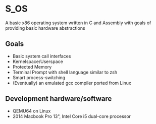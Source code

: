 # S_OS
 A basic x86 operating system written in C and Assembly with goals of providing basic hardware abstractions
 
 ## Goals
 - Basic system call interfaces
 - Kernelspace/Userspace
 - Protected Memory
 - Terminal Prompt with shell language similar to zsh
 - Smart process-switching
 - (Eventually) an emulated gcc compiler ported from Linux
 
 ## Development hardware/software
- QEMU64 on Linux
- 2014 Macbook Pro 13", Intel Core i5 dual-core processor
